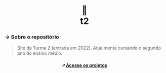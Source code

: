 <capivara>
<h1 align="center">
  🦭<br>
t2
</h1>

### → Sobre o repositório

> Site da Turma 2 (entrada em 2022). Atualmente cursando o segundo ano do ensino médio.

<h4 align="center"> 🡕 <a href="https://senacscs.github.io/t2/"> Acesse os projetos </a> </h4>
</capivara>
